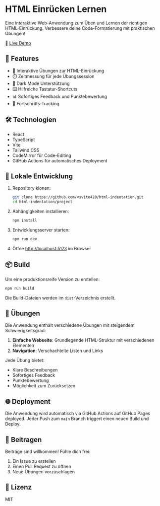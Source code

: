 # HTML Einrücken Lernen

Eine interaktive Web-Anwendung zum Üben und Lernen der richtigen HTML-Einrückung. Verbessere deine Code-Formatierung mit praktischen Übungen!

🔗 [Live Demo](https://vsvito420.github.io/html-indentation/)

## 🎯 Features

- 📝 Interaktive Übungen zur HTML-Einrückung
- ⏱️ Zeitmessung für jede Übungssession
- 🌙 Dark Mode Unterstützung
- ⌨️ Hilfreiche Tastatur-Shortcuts
- 📊 Sofortiges Feedback und Punktebewertung
- 🎉 Fortschritts-Tracking

## 🛠️ Technologien

- React
- TypeScript
- Vite
- Tailwind CSS
- CodeMirror für Code-Editing
- GitHub Actions für automatisches Deployment

## 🚀 Lokale Entwicklung

1. Repository klonen:
   ```bash
   git clone https://github.com/vsvito420/html-indentation.git
   cd html-indentation/project
   ```

2. Abhängigkeiten installieren:
   ```bash
   npm install
   ```

3. Entwicklungsserver starten:
   ```bash
   npm run dev
   ```

4. Öffne [http://localhost:5173](http://localhost:5173) im Browser

## 📦 Build

Um eine produktionsreife Version zu erstellen:

```bash
npm run build
```

Die Build-Dateien werden im `dist`-Verzeichnis erstellt.

## 🧪 Übungen

Die Anwendung enthält verschiedene Übungen mit steigendem Schwierigkeitsgrad:

1. **Einfache Webseite**: Grundlegende HTML-Struktur mit verschiedenen Elementen
2. **Navigation**: Verschachtelte Listen und Links

Jede Übung bietet:
- Klare Beschreibungen
- Sofortiges Feedback
- Punktebewertung
- Möglichkeit zum Zurücksetzen

## 🌐 Deployment

Die Anwendung wird automatisch via GitHub Actions auf GitHub Pages deployed. Jeder Push zum `main` Branch triggert einen neuen Build und Deploy.

## 🤝 Beitragen

Beiträge sind willkommen! Fühle dich frei:
1. Ein Issue zu erstellen
2. Einen Pull Request zu öffnen
3. Neue Übungen vorzuschlagen

## 📝 Lizenz

MIT

